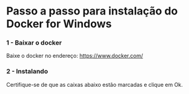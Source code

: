 # Passo a passo para instalação do Docker for Windows

### 1 - Baixar o docker
Baixe o docker no endereço: https://www.docker.com/

### 2 - Instalando

Certifique-se de que as caixas abaixo estão marcadas e clique em Ok.



